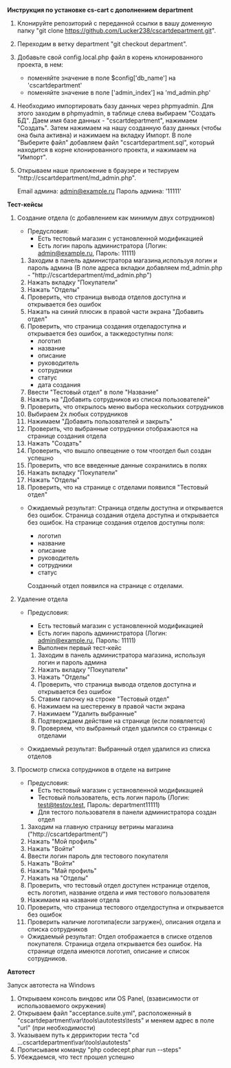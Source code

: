 <b>Инструкция по установке cs-cart с дополнением department</b>

1. Клонируйте репозиторий с переданной ссылки в вашу доменную папку "git clone https://github.com/Lucker238/cscartdepartment.git".
2. Переходим в ветку department "git checkout department".
3. Добавьте свой config.local.php файл в корень клонированного проекта, в нем:

    + поменяйте значение в поле $config['db_name'] на 'cscartdepartment'
    + поменяйте значение в поле ['admin_index'] на 'md_admin.php'

4. Необходимо импортировать базу данных через phpmyadmin. Для этого заходим в phpmyadmin, в таблице слева выбираем "Создать БД". Даем имя базе данных - "cscartdepartment", нажимаем "Создать". Затем нажимаем на нашу созданную базу данных (чтобы она была активна) и нажимаем на вкладку Импорт. В поле "Выберите файл" добавляем файл "cscartdepartment.sql", который находится в корне клонированного проекта, и нажимаем на "Импорт".

5. Открываем наше приложение в браузере и тестируем "http://cscartdepartment/md_admin.php".

    Email админа: admin@example.ru
    Пароль админа: '11111'


<b>Тест-кейсы</b>

1. Создание отдела (с добавлением как минимум двух сотрудников)
    + Предусловия: 
        - Есть тестовый магазин с установленной модификацией
        - Есть логин пароль администратора (Логин: admin@example.ru, Пароль: 11111)

    1. Заходим в панель администратора магазина,используя логин и пароль админа (В поле адреса вкладки добавляем md_admin.php - "http://cscartdepartment/md_admin.php")
    2. Нажать вкладку "Покупатели"
    3. Нажать "Отделы"
    4. Проверить, что страница вывода отделов доступна и открывается без ошибок
    5. Нажать на синий плюсик в правой части экрана "Добавить отдел"
    6. Проверить, что страница создания отделадоступна и открывается без ошибок, а такжедоступны поля:
        - логотип
        - название
        - описание
        - руководитель
        - сотрудники
        - статус
        - дата создания
    7. Ввести "Тестовый отдел" в поле "Название"
    8. Нажать на "Добавить сотрудников из списка пользователей"
    9. Проверить, что открылось меню выбора нескольких сотрудников
    10. Выбираем 2х любых сотрудников
    11. Нажимаем "Добавить пользователей и закрыть"
    12. Проверить, что выбранные сотрудники отображаются на странице создания отдела
    13. Нажать "Создать"
    14. Проверить, что вышло опвещение о том чтоотдел был создан успешно
    15. Проверить, что все введенные данные сохранились в полях
    16. Нажать вкладку "Покупатели"
    17. Нажать "Отделы"
    18. Проверить, что на странице с отделами появился "Тестовый отдел"

    + Ожидаемый результат: Страница отделы доступна и открывается без ошибок. Страница создания отдела доступна и открывается без ошибок. На странице создания отделов доступны поля:
        - логотип
        - название
        - описание
        - руководитель
        - сотрудники
        - статус

        Созданный отдел появился на странице с отделами.


2. Удаление отдела
    + Предусловия: 
        - Есть тестовый магазин с установленной модификацией
        - Есть логин пароль администратора (Логин: admin@example.ru, Пароль: 11111)
        - Выполнен первый тест-кейс

        1. Заходим в панель администратора магазина, используя логин и пароль админа
        2. Нажать вкладку "Покупатели"
        3. Нажать "Отделы"
        4. Проверить, что страница вывода отделов доступна и открывается без ошибок
        5. Ставим галочку на строке "Тестовый отдел" 
        6. Нажимаем на шестеренку в правой части экрана
        7. Нажимаем "Удалить выбранные" 
        8. Подтверждаем действие на странице (если появляется)
        9. Проверяем, что выбранный отдел удалился со страницы с отделами

    + Ожидаемый результат: Выбранный отдел удалился из списка отделов


3. Просмотр списка сотрудников в отделе на витрине
    + Предусловия:
        - Есть тестовый магазин с установленной модификацией
        - Тестовый пользователь, есть логин пароль (Логин: test@testov.test, Пароль: department11111)
        - Для тестого пользователя в панели администратора создан отдел

    1. Заходим на главную страницу ветрины магазина ("http://cscartdepartment/")
    2. Нажать "Мой профиль"
    3. Нажать "Войти"
    4. Ввести логин пароль для тестового покупателя
    5. Нажать "Войти"
    6. Нажать "Май профиль"
    7. Нажать на "Отделы"
    8. Проверить, что тестовый отдел доступен нстранице отделов, есть логотип, название отдела и имя тестового пользователя
    9. Нажимаем на название отдела
    10. Проверить, что страница тестового отделдоступна и открывается без ошибок
    11. Проверить наличие логотипа(если загружен), описания отдела и списка сотрудников

    + Ожидаемый результат: Отдел отображается в списке отделов покупателя. Страница отдела открывается без ошибок. На странице отдела имеются логотип, описание и список сотрудников.


<b>Автотест</b>

 Запуск автотеста на Windows

1. Открываем консоль виндовс или OS Panel, (взависимости от использоваемого окружения)
2. Открываем файл "acceptance.suite.yml", расположенный в "cscartdepartment\var\tools\autotests\tests" и меняем адрес в поле "url" (при необходимости)
3. Указываем путь к дерриктории теста "cd ...cscartdepartment\var\tools\autotests"
4. Прописываем команду "php codecept.phar run --steps"
5. Убеждаемся, что тест прошел успешно

